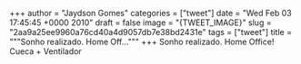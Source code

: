 
+++
author = "Jaydson Gomes"
categories = ["tweet"]
date = "Wed Feb 03 17:45:45 +0000 2010"
draft = false
image = "{TWEET_IMAGE}"
slug = "2aa9a25ee9960a76cd40a4d9057db7e38bd2431e"
tags = ["tweet"]
title = """Sonho realizado. Home Off..."""
+++
Sonho realizado. Home Office! Cueca + Ventilador

